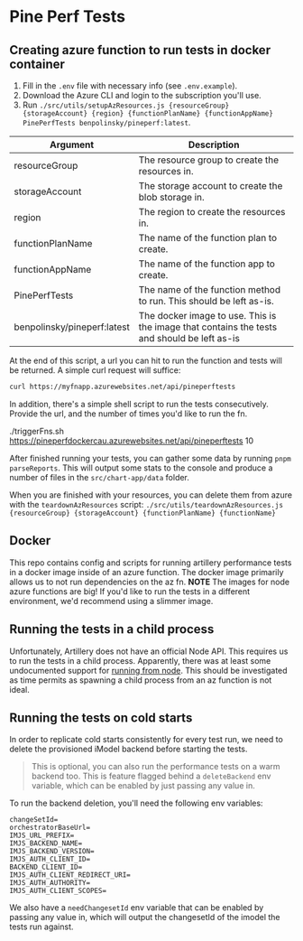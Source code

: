 # Pine Perf Tests

## Creating azure function to run tests in docker container

1. Fill in the `.env` file with necessary info (see `.env.example`).
1. Download the Azure CLI and login to the subscription you'll use.
1. Run `./src/utils/setupAzResources.js {resourceGroup} {storageAccount} {region} {functionPlanName} {functionAppName} PinePerfTests benpolinsky/pineperf:latest`.

| Argument                    | Description                                                                                 |
| --------------------------- | ------------------------------------------------------------------------------------------- |
| resourceGroup               | The resource group to create the resources in.                                              |
| storageAccount              | The storage account to create the blob storage in.                                          |
| region                      | The region to create the resources in.                                                      |
| functionPlanName            | The name of the function plan to create.                                                    |
| functionAppName             | The name of the function app to create.                                                     |
| PinePerfTests               | The name of the function method to run. This should be left as-is.                          |
| benpolinsky/pineperf:latest | The docker image to use. This is the image that contains the tests and should be left as-is |

At the end of this script, a url you can hit to run the function and tests will be returned. A simple curl request will suffice:

```bash
curl https://myfnapp.azurewebsites.net/api/pineperftests
```

In addition, there's a simple shell script to run the tests consecutively. Provide the url, and the number of times you'd like to run the fn.

./triggerFns.sh https://pineperfdockercau.azurewebsites.net/api/pineperftests 10

After finished running your tests, you can gather some data by running `pnpm parseReports`. This will output some stats to the console and produce a number of files in the `src/chart-app/data` folder.

When you are finished with your resources, you can delete them from azure with the `teardownAzResources` script:
`./src/utils/teardownAzResources.js {resourceGroup} {storageAccount} {functionPlanName} {functionName}`

## Docker

This repo contains config and scripts for running artillery performance tests in a docker image inside of an azure function. The docker image primarily allows us to not run dependencies on the az fn.
**NOTE** The images for node azure functions are big! If you'd like to run the tests in a different environment, we'd recommend using a slimmer image.

## Running the tests in a child process

Unfortunately, Artillery does not have an official Node API. This requires us to run the tests in a child process. Apparently, there was at least some undocumented support for [running from node](https://github.com/artilleryio/artillery/discussions/1043). This should be investigated as time permits as spawning a child process from an az function is not ideal.

## Running the tests on cold starts

In order to replicate cold starts consistently for every test run, we need to delete the provisioned iModel backend before starting the tests.

> This is optional, you can also run the performance tests on a warm backend too. This is feature flagged behind a `deleteBackend` env variable, which can be enabled by just passing any value in.

To run the backend deletion, you'll need the following env variables:

```
changeSetId=
orchestratorBaseUrl=
IMJS_URL_PREFIX=
IMJS_BACKEND_NAME=
IMJS_BACKEND_VERSION=
IMJS_AUTH_CLIENT_ID=
BACKEND_CLIENT_ID=
IMJS_AUTH_CLIENT_REDIRECT_URI=
IMJS_AUTH_AUTHORITY=
IMJS_AUTH_CLIENT_SCOPES=
```

We also have a `needChangesetId` env variable that can be enabled by passing any value in, which will output the changesetId of the imodel the tests run against.
